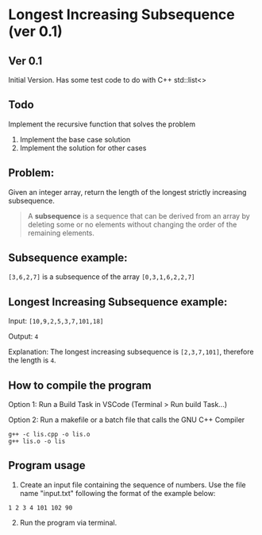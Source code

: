 # Longest Increasing Subsequence (ver 0.1)

## Ver 0.1
Initial Version. Has some test code to do with C++ std::list<>


## Todo
Implement the recursive function that solves the problem
1. Implement the base case solution
2. Implement the solution for other cases


Problem:
--------
Given an integer array, return the length of the longest strictly increasing subsequence.

> A **subsequence** is a sequence that can be derived from an array by deleting some or no elements without changing the order of the remaining elements.

Subsequence example:
--------------------
`[3,6,2,7]` is a subsequence of the array `[0,3,1,6,2,2,7]`


Longest Increasing Subsequence example:
--------------------------------------
Input: `[10,9,2,5,3,7,101,18]`

Output: `4`

Explanation: The longest increasing subsequence is `[2,3,7,101]`, therefore the length is `4`.


How to compile the program
--------------------------
Option 1:
Run a Build Task in VSCode (Terminal > Run build Task...)

Option 2:
Run a makefile or a batch file that calls the GNU C++ Compiler
```
g++ -c lis.cpp -o lis.o
g++ lis.o -o lis
```


Program usage
-------------
1. Create an input file containing the sequence of numbers. Use the file name "input.txt" following the format of the example below:
```
1 2 3 4 101 102 90
```

2. Run the program via terminal.